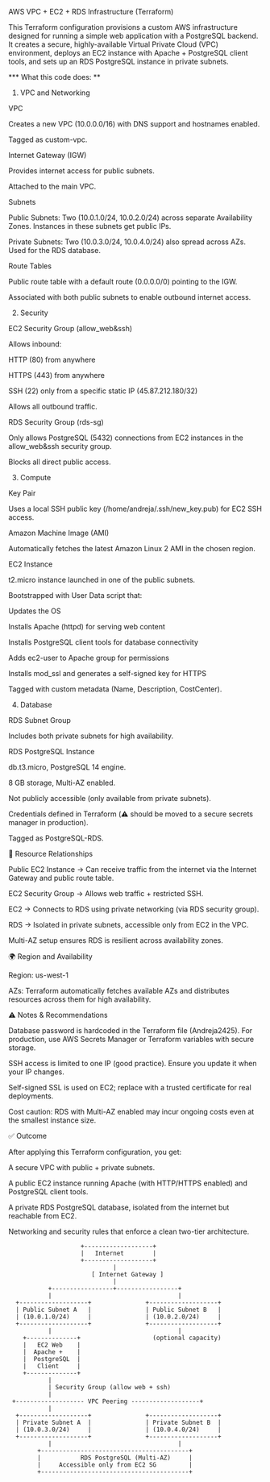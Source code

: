 AWS VPC + EC2 + RDS Infrastructure (Terraform)

This Terraform configuration provisions a custom AWS infrastructure designed for running a simple web application with a PostgreSQL backend. It creates a secure, highly-available Virtual Private Cloud (VPC) environment, deploys an EC2 instance with Apache + PostgreSQL client tools, and sets up an RDS PostgreSQL instance in private subnets.

*** What this code does: **
1. VPC and Networking

VPC

Creates a new VPC (10.0.0.0/16) with DNS support and hostnames enabled.

Tagged as custom-vpc.

Internet Gateway (IGW)

Provides internet access for public subnets.

Attached to the main VPC.

Subnets

Public Subnets: Two (10.0.1.0/24, 10.0.2.0/24) across separate Availability Zones. Instances in these subnets get public IPs.

Private Subnets: Two (10.0.3.0/24, 10.0.4.0/24) also spread across AZs. Used for the RDS database.

Route Tables

Public route table with a default route (0.0.0.0/0) pointing to the IGW.

Associated with both public subnets to enable outbound internet access.

2. Security

EC2 Security Group (allow_web&ssh)

Allows inbound:

HTTP (80) from anywhere

HTTPS (443) from anywhere

SSH (22) only from a specific static IP (45.87.212.180/32)

Allows all outbound traffic.

RDS Security Group (rds-sg)

Only allows PostgreSQL (5432) connections from EC2 instances in the allow_web&ssh security group.

Blocks all direct public access.

3. Compute

Key Pair

Uses a local SSH public key (/home/andreja/.ssh/new_key.pub) for EC2 SSH access.

Amazon Machine Image (AMI)

Automatically fetches the latest Amazon Linux 2 AMI in the chosen region.

EC2 Instance

t2.micro instance launched in one of the public subnets.

Bootstrapped with User Data script that:

Updates the OS

Installs Apache (httpd) for serving web content

Installs PostgreSQL client tools for database connectivity

Adds ec2-user to Apache group for permissions

Installs mod_ssl and generates a self-signed key for HTTPS

Tagged with custom metadata (Name, Description, CostCenter).

4. Database

RDS Subnet Group

Includes both private subnets for high availability.

RDS PostgreSQL Instance

db.t3.micro, PostgreSQL 14 engine.

8 GB storage, Multi-AZ enabled.

Not publicly accessible (only available from private subnets).

Credentials defined in Terraform (⚠️ should be moved to a secure secrets manager in production).

Tagged as PostgreSQL-RDS.

🔗 Resource Relationships

Public EC2 Instance → Can receive traffic from the internet via the Internet Gateway and public route table.

EC2 Security Group → Allows web traffic + restricted SSH.

EC2 → Connects to RDS using private networking (via RDS security group).

RDS → Isolated in private subnets, accessible only from EC2 in the VPC.

Multi-AZ setup ensures RDS is resilient across availability zones.

🌍 Region and Availability

Region: us-west-1

AZs: Terraform automatically fetches available AZs and distributes resources across them for high availability.

⚠️ Notes & Recommendations

Database password is hardcoded in the Terraform file (Andreja2425). For production, use AWS Secrets Manager or Terraform variables with secure storage.

SSH access is limited to one IP (good practice). Ensure you update it when your IP changes.

Self-signed SSL is used on EC2; replace with a trusted certificate for real deployments.

Cost caution: RDS with Multi-AZ enabled may incur ongoing costs even at the smallest instance size.

✅ Outcome

After applying this Terraform configuration, you get:

A secure VPC with public + private subnets.

A public EC2 instance running Apache (with HTTP/HTTPS enabled) and PostgreSQL client tools.

A private RDS PostgreSQL database, isolated from the internet but reachable from EC2.

Networking and security rules that enforce a clean two-tier architecture.

                        +-------------------+
                        |   Internet        |
                        +-------------------+
                                 |
                           [ Internet Gateway ]
                                 |
               +-----------------+-----------------+
               |                                   |
      +-------------------+               +-------------------+
      | Public Subnet A   |               | Public Subnet B   |
      | (10.0.1.0/24)     |               | (10.0.2.0/24)     |
      +-------------------+               +-------------------+
               |                                   |
        +--------------+                    (optional capacity)
        |   EC2 Web    | 
        |  Apache +    |
        |  PostgreSQL  |
        |   Client     |
        +--------------+
               |
               | Security Group (allow web + ssh)
               |
     +------------------- VPC Peering -------------------+
               |
      +-------------------+               +-------------------+
      | Private Subnet A  |               | Private Subnet B  |
      | (10.0.3.0/24)     |               | (10.0.4.0/24)     |
      +-------------------+               +-------------------+
               |                                   |
            +-----------------------------------------+
            |           RDS PostgreSQL (Multi-AZ)     |
            |     Accessible only from EC2 SG         |
            +-----------------------------------------+

